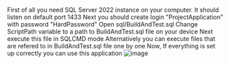 First of all you need SQL Server 2022 instance on your computer.
It should listen on default port 1433
Next you should create login "ProjectApplication" with password "HardPassword"
Open sql/BuildAndTest.sql
Change ScriptPath variable to a path to BuildAndTest.sql file on your device
Next execute this file in SQLCMD mode
Alternatively you can execute files that are refered to in BuildAndTest.sql file one by one
Now, If everything is set up correctly you can use this application
![image](https://github.com/Trenek/DatabaseProject/assets/70412758/c062a496-11f6-4ddf-bb53-93bfd33afc11)
